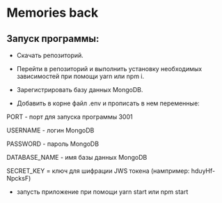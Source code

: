 # Memories back

## Запуск программы: 

* Скачать репозиторий.

* Перейти в репозиторий и выполнить установку необходимых зависимостей при помощи yarn или npm i.

* Зарегистрировать базу данных MongoDB.

* Добавить в корне файл .env и прописать в нем переменные:

PORT  - порт для запуска программы 3001

USERNAME - логин MongoDB 

PASSWORD - пароль MongoDB 

DATABASE_NAME - имя базы данных MongoDB

SECRET_KEY = ключ для шифрации JWS токена (нампример: hduyHf-NpcksF)

* запусть приложение при помощи yarn start или npm start
